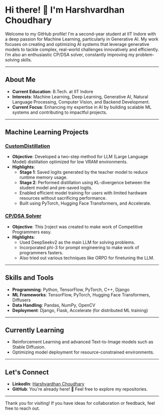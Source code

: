 # Hi there! 👋 I'm Harshvardhan Choudhary

Welcome to my GitHub profile! I'm a second-year student at IIT Indore with a deep passion for Machine Learning, particularly in Generative AI. My work focuses on creating and optimizing AI systems that leverage generative models to tackle complex, real-world challenges innovatively and efficiently. I’m also an enthusiastic CP/DSA solver, constantly improving my problem-solving skills.

---

## About Me
- **Current Education**: B.Tech. at IIT Indore  
- **Interests**: Machine Learning, Deep Learning, Generative AI, Natural Language Processing, Computer Vision, and Backend Development.  
- **Current Focus**: Enhancing my expertise in AI by building scalable ML systems and contributing to impactful projects.

---

## Machine Learning Projects

### [CustomDistillation](https://github.com/Harshvardhan-To1/CustomDistillation)
- **Objective**: Developed a two-step method for LLM (Large Language Model) distillation optimized for low VRAM environments.
- **Highlights**:
  - **Stage 1**: Saved logits generated by the teacher model to reduce runtime memory usage.
  - **Stage 2**: Performed distillation using KL-divergence between the student model and pre-saved logits.
  - Enabled efficient model training for users with limited hardware resources without sacrificing performance.
  - Built using PyTorch, Hugging Face Transformers, and Accelerate.

### [CP/DSA Solver](https://github.com/Harshvardhan-To1/IITISoC_24_CP)
- **Objective**: This [roject was created to make work of Competitive Programmers easy.  
- **Highlights**:
  - Used DeepSeekv2 as the main LLM for solving problems.
  - Incorporated phi-3 for prompt engineering to make work of programmers fasters.
  - Also tried out various techniques like ORPO for finetuning the LLM.

---

## Skills and Tools
- **Programming**: Python, TensorFlow, PyTorch, C++, Django  
- **ML Frameworks**: TensorFlow, PyTorch, Hugging Face Transformers, Diffusers  
- **Data Handling**: Pandas, NumPy, OpenCV  
- **Deployment**: Django, Flask, Accelerate (for distributed ML training)  

---

## Currently Learning
- Reinforcement Learning and advanced Text-to-Image models such as Stable Diffusion.  
- Optimizing model deployment for resource-constrained environments.

---

## Let's Connect
- **LinkedIn**: [Harshvardhan Choudhary](https://www.linkedin.com/in/harshvardhan-choudhary-7857a1287/)  
- **GitHub**: You're already here! 🎉 Feel free to explore my repositories.

---

Thank you for visiting! If you have ideas for collaboration or feedback, feel free to reach out.
